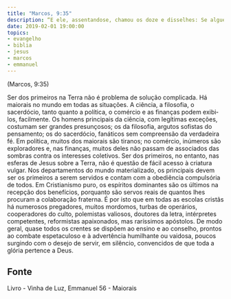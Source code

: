 ```yaml
---
title: "Marcos, 9:35"
description: “E ele, assentando­se, chamou os doze e disse­lhes: Se alguém quiser ser o primeiro, será o último de todos e servo de todos.”
date: 2019-02-01 19:00:00
topics: 
- evangelho
- biblia
- jesus
- marcos
- emmanuel
---
```


(Marcos, 9:35)

Ser dos primeiros na Terra não é problema de solução complicada.
Há maiorais no mundo em todas as situações.
A ciência, a filosofia, o sacerdócio, tanto quanto a política, o comércio e as
finanças podem exibi­los, facilmente.
Os homens principais da ciência, com legítimas exceções, costumam ser
grandes presunçosos; os da filosofia, argutos sofistas do pensamento; os do
sacerdócio, fanáticos sem compreensão da verdadeira fé. Em política, muitos dos
maiorais são tiranos; no comércio, inúmeros são exploradores e, nas finanças,
muitos deles não passam de associados das sombras contra os interesses coletivos.
Ser dos primeiros, no entanto, nas esferas de Jesus sobre a Terra, não é
questão de fácil acesso à criatura vulgar.
Nos departamentos do mundo materializado, os principais devem ser os
primeiros a serem servidos e contam com a obediência compulsória de todos.
Em Cristianismo puro, os espíritos dominantes são os últimos na recepção
dos benefícios, porquanto são servos reais de quantos lhes procuram a colaboração
fraterna.
É por isto que em todas as escolas cristãs há numerosos pregadores, muitos
mordomos, turbas de operários, cooperadores do culto, polemistas valiosos, doutores
da letra, intérpretes competentes, reformistas apaixonados, mas raríssimos apóstolos.
De modo geral, quase todos os crentes se dispõem ao ensino e ao conselho,
prontos ao combate espetaculoso e à advertência humilhante ou vaidosa, poucos
surgindo com o desejo de servir, em silêncio, convencidos de que toda a glória
pertence a Deus.




## Fonte
Livro - Vinha de Luz, Emmanuel
56 - Maiorais
